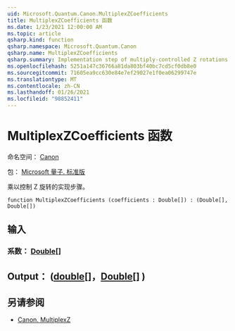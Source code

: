 ```yaml
---
uid: Microsoft.Quantum.Canon.MultiplexZCoefficients
title: MultiplexZCoefficients 函数
ms.date: 1/23/2021 12:00:00 AM
ms.topic: article
qsharp.kind: function
qsharp.namespace: Microsoft.Quantum.Canon
qsharp.name: MultiplexZCoefficients
qsharp.summary: Implementation step of multiply-controlled Z rotations.
ms.openlocfilehash: 5251a147c36766a81da803bf40bc7cd5cf0db8e0
ms.sourcegitcommit: 71605ea9cc630e84e7ef29027e1f0ea06299747e
ms.translationtype: MT
ms.contentlocale: zh-CN
ms.lasthandoff: 01/26/2021
ms.locfileid: "98852411"
---
```

# <a name="multiplexzcoefficients-function"></a>MultiplexZCoefficients 函数

命名空间： [Canon](xref:Microsoft.Quantum.Canon)

包： [Microsoft 量子. 标准版](https://nuget.org/packages/Microsoft.Quantum.Standard)


乘以控制 Z 旋转的实现步骤。

```qsharp
function MultiplexZCoefficients (coefficients : Double[]) : (Double[], Double[])
```


## <a name="input"></a>输入

### <a name="coefficients--double"></a>系数： [Double](xref:microsoft.quantum.lang-ref.double)[]





## <a name="output--doubledouble"></a>Output： ([double](xref:microsoft.quantum.lang-ref.double)[]，[Double](xref:microsoft.quantum.lang-ref.double)[] ) 



## <a name="see-also"></a>另请参阅

- [Canon. MultiplexZ](xref:Microsoft.Quantum.Canon.MultiplexZ)